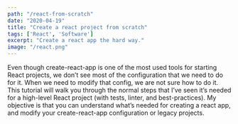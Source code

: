 ```yaml
---
path: "/react-from-scratch"
date: "2020-04-19"
title: "Create a react project from scratch"
tags: ['React', 'Software']
excerpt: "Create a react app the hard way."
image: "/react.png"
---
```

Even though create-react-app is one of the most used tools for starting React projects, we don’t see most of the configuration that we need to do for it. When we need to modify that config, we are not sure how to do it. This tutorial will walk you through the normal steps that I’ve seen it’s needed for a high-level React project (with tests, linter, and best-practices). My objective is that you can understand what’s needed for creating a react app, and modify your create-react-app configuration or legacy projects.
